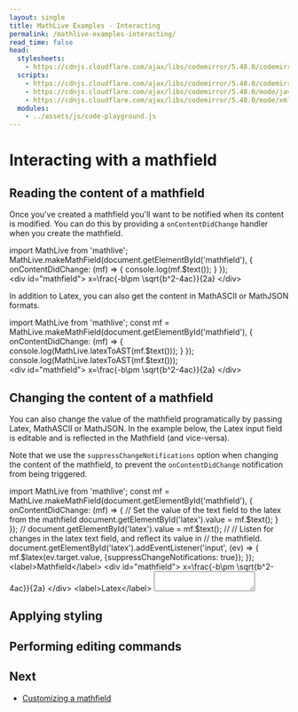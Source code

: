 ```yaml
---
layout: single
title: MathLive Examples - Interacting
permalink: /mathlive-examples-interacting/
read_time: false
head:
  stylesheets:
    - https://cdnjs.cloudflare.com/ajax/libs/codemirror/5.48.0/codemirror.min.css
  scripts:
    - https://cdnjs.cloudflare.com/ajax/libs/codemirror/5.48.0/codemirror.min.js
    - https://cdnjs.cloudflare.com/ajax/libs/codemirror/5.48.0/mode/javascript/javascript.min.js
    - https://cdnjs.cloudflare.com/ajax/libs/codemirror/5.48.0/mode/xml/xml.min.js
  modules:
    - ../assets/js/code-playground.js
---
```

<script>
    moduleMap = {
        mathlive: "//unpkg.com/mathlive/dist/mathlive.mjs",
        "html-to-image": "///assets/js/html-to-image.js",
    };
</script>


# Interacting with a mathfield

## Reading the content of a mathfield

Once you've created a mathfield you'll want to be notified when its content is modified. You can do this by providing a `onContentDidChange`
handler when you create the mathfield.

<code-playground layout="stack" class="m-lg w-full-lg">
    <div slot="javascript">import MathLive from 'mathlive';
MathLive.makeMathField(document.getElementById('mathfield'), {
    onContentDidChange: (mf) => {
        console.log(mf.$text());
    }
});
</div>
    <div slot="html">&lt;div id="mathfield"&gt;
x=\frac{-b\pm \sqrt{b^2-4ac}}{2a}
&lt;/div&gt;</div>
</code-playground>

In addition to Latex, you can also get the content in MathASCII or MathJSON formats.


<code-playground layout="stack" class="m-lg w-full-lg">
<div slot="javascript">import MathLive from 'mathlive';
const mf = MathLive.makeMathField(document.getElementById('mathfield'), {
onContentDidChange: (mf) => {
    console.log(MathLive.latexToAST(mf.$text()));
}
});
console.log(MathLive.latexToAST(mf.$text()));
</div>
<div slot="html">&lt;div id="mathfield"&gt;
x=\frac{-b\pm \sqrt{b^2-4ac}}{2a}
&lt;/div&gt;</div>
</code-playground>

## Changing the content of a mathfield

You can also change the value of the mathfield programatically by passing
Latex, MathASCII or MathJSON. In the example below, the Latex input
field is editable and is reflected in the Mathfield (and vice-versa).

Note that we use the `suppressChangeNotifications` option when
changing the content of the mathfield, to prevent the `onContentDidChange`
notification from being triggered.


<code-playground layout="stack" class="m-lg w-full-lg">
    <div slot="javascript">import MathLive from 'mathlive';
const mf = MathLive.makeMathField(document.getElementById('mathfield'), {
    onContentDidChange: (mf) => {
        // Set the value of the text field to the latex from the mathfield
        document.getElementById('latex').value = mf.$text();
    }
});
//
document.getElementById('latex').value = mf.$text();
//
// Listen for changes in the latex text field, and reflect its value in 
// the mathfield.
document.getElementById('latex').addEventListener('input', (ev) => {
    mf.$latex(ev.target.value, {suppressChangeNotifications: true});
});
</div>
<div slot="html">&lt;label&gt;Mathfield&lt;/label&gt;
&lt;div id="mathfield"&gt;
x=\frac{-b\pm \sqrt{b^2-4ac}}{2a}
&lt;/div&gt;                
&lt;label&gt;Latex&lt;/label&gt;
<textarea class="output" id="latex" autocapitalize="off" autocomplete="off"
autocorrect="off" spellcheck="false"></textarea></textarea>
</div>
</code-playground>



</section>



<!-- Intercepting navigate out of and multiple fields -->

<!-- MathfieldListeners --> 

<!-- $insert() -->


## Applying styling
<!-- applyStyle -->

## Performing editing commands

<!-- $perform() --> 

## Next
* <a href="/mathlive-examples-customizing">Customizing a mathfield<span class='ml-sm'><i class="fas fa-chevron-right navigation"></i><span></span></a>
